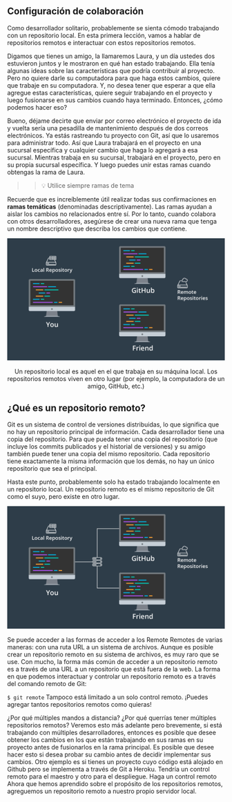 ## Configuración de colaboración ##

Como desarrollador solitario, probablemente se sienta cómodo trabajando con un repositorio local. En esta primera lección, vamos a hablar de repositorios remotos e interactuar con estos repositorios remotos.

Digamos que tienes un amigo, la llamaremos Laura, y un día ustedes dos estuvieron juntos y le mostraron en qué han estado trabajando. Ella tenía algunas ideas sobre las características que podría contribuir al proyecto. Pero no quiere darle su computadora para que haga estos cambios, quiere que trabaje en su computadora. Y, no desea tener que esperar a que ella agregue estas características, quiere seguir trabajando en el proyecto y luego fusionarse en sus cambios cuando haya terminado. Entonces, ¿cómo podemos hacer eso?

Bueno, déjame decirte que enviar por correo electrónico el proyecto de ida y vuelta sería una pesadilla de mantenimiento después de dos correos electrónicos. Ya estás rastreando tu proyecto con Git, así que lo usaremos para administrar todo. Así que Laura trabajará en el proyecto en una sucursal específica y cualquier cambio que haga lo agregará a esa sucursal. Mientras trabaja en su sucursal, trabajará en el proyecto, pero en su propia sucursal específica. Y luego puedes unir estas ramas cuando obtengas la rama de Laura.

>>:bulb: Utilice siempre ramas de tema

Recuerde que es increíblemente útil realizar todas sus confirmaciones en **ramas temáticas** (denominadas descriptivamente). Las ramas ayudan a aislar los cambios no relacionados entre sí. Por lo tanto, cuando colabora con otros desarrolladores, asegúrese de crear una nueva rama que tenga un nombre descriptivo que describa los cambios que contiene.

<div class="figure">
<img src="https://github.com/carlosal1015/GitHub-Collaboration/blob/master/images/2_1.png" width="700" alt="My caption"/>
<p align="center" class="caption">
Un repositorio local es aquel en el que trabaja en su máquina local. Los repositorios remotos viven en otro lugar (por ejemplo, la computadora de un amigo, GitHub, etc.)</p>
</div>

## ¿Qué es un repositorio remoto? ##

Git es un sistema de control de versiones distribuidas, lo que significa que no hay un repositorio principal de información. Cada desarrollador tiene una copia del repositorio. Para que pueda tener una copia del repositorio (que incluye los commits publicados y el historial de versiones) y su amigo también puede tener una copia del mismo repositorio. Cada repositorio tiene exactamente la misma información que los demás, no hay un único repositorio que sea el principal.

Hasta este punto, probablemente solo ha estado trabajando localmente en un repositorio local. Un repositorio remoto es el mismo repositorio de Git como el suyo, pero existe en otro lugar.

<p align="center">
  <img src="https://github.com/carlosal1015/GitHub-Collaboration/blob/master/images/2_2.png"  width="700">
</p>

Se puede acceder a las formas de acceder a los Remote Remotes de varias maneras: con una ruta URL a un sistema de archivos. Aunque es posible crear un repositorio remoto en su sistema de archivos, es muy raro que se use. Con mucho, la forma más común de acceder a un repositorio remoto es a través de una URL a un repositorio que está fuera de la web. La forma en que podemos interactuar y controlar un repositorio remoto es a través del comando remoto de Git:

``
$ git remote
``
Tampoco está limitado a un solo control remoto. ¡Puedes agregar tantos repositorios remotos como quieras!

¿Por qué múltiples mandos a distancia? ¿Por qué querrías tener múltiples repositorios remotos? Veremos esto más adelante pero brevemente, si está trabajando con múltiples desarrolladores, entonces es posible que desee obtener los cambios en los que están trabajando en sus ramas en su proyecto antes de fusionarlos en la rama principal. Es posible que desee hacer esto si desea probar su cambio antes de decidir implementar sus cambios. Otro ejemplo es si tienes un proyecto cuyo código está alojado en Github pero se implementa a través de Git a Heroku. Tendría un control remoto para el maestro y otro para el despliegue. Haga un control remoto Ahora que hemos aprendido sobre el propósito de los repositorios remotos, agreguemos un repositorio remoto a nuestro propio servidor local.
